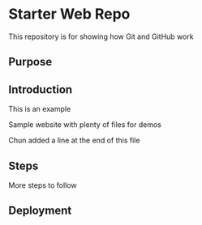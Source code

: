 # Starter Web Repo

This repository is for showing how Git and GitHub work

## Purpose


## Introduction

This is an example

Sample website with plenty of files for demos

Chun added a line at the end of this file

## Steps

More steps to follow

## Deployment

